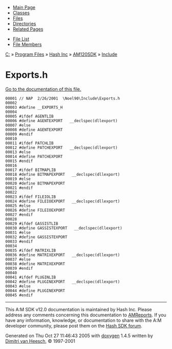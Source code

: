 <div class="tabs">

- [Main Page](index.md)
- [Classes](annotated.md)
- <span id="current">[Files](files.md)</span>
- [Directories](dirs.md)
- [Related Pages](pages.md)

</div>

<div class="tabs">

- [File List](files.md)
- [File Members](globals.md)

</div>

<div class="nav">

<a href="dir_C_3A_2F.md" class="el">C:</a> » <a href="dir_C_3A_2FProgram_20Files_2F.md" class="el">Program Files</a> » <a href="dir_C_3A_2FProgram_20Files_2FHash_20Inc_2F.md" class="el">Hash Inc</a> » <a href="dir_C_3A_2FProgram_20Files_2FHash_20Inc_2FAM120SDK_2F.md" class="el">AM120SDK</a> » <a href="dir_C_3A_2FProgram_20Files_2FHash_20Inc_2FAM120SDK_2FInclude_2F.md" class="el">Include</a>

</div>

# Exports.h

[Go to the documentation of this file.](Exports_8h.md)

<div class="fragment">

``` fragment
00001 // NAP  2/26/2001  \Noel90\Include\Exports.h
00002 
00003 #define __EXPORTS_H
00004 
00005 #ifdef AGENTLIB
00006 #define AGENTEXPORT   __declspec(dllexport)
00007 #else
00008 #define AGENTEXPORT
00009 #endif
00010 
00011 #ifdef PATCHLIB
00012 #define PATCHEXPORT   __declspec(dllexport)
00013 #else
00014 #define PATCHEXPORT
00015 #endif
00016 
00017 #ifdef BITMAPLIB
00018 #define BITMAPEXPORT   __declspec(dllexport)
00019 #else
00020 #define BITMAPEXPORT
00021 #endif
00022 
00023 #ifdef FILEIOLIB
00024 #define FILEIOEXPORT   __declspec(dllexport)
00025 #else
00026 #define FILEIOEXPORT
00027 #endif
00028 
00029 #ifdef GASSISTLIB
00030 #define GASSISTEXPORT   __declspec(dllexport)
00031 #else
00032 #define GASSISTEXPORT
00033 #endif
00034 
00035 #ifdef MATRIXLIB
00036 #define MATRIXEXPORT   __declspec(dllexport)
00037 #else
00038 #define MATRIXEXPORT
00039 #endif
00040 
00041 #ifdef PLUGINLIB
00042 #define PLUGINEXPORT   __declspec(dllexport)
00043 #else
00044 #define PLUGINEXPORT
00045 #endif
```

</div>

------------------------------------------------------------------------

<span class="small">This A:M SDK v12.0 documentation is maintained by Hash Inc. Please address any comments concerning this documentation to [AMReports](http://www.hash.com/reports). If you have any information, knowledge, or documentation to share with the A:M developer community, please post them on the [Hash SDK forum](http://www.hash.com/forums/index.php?showforum=11).</span>

Generated on Thu Oct 27 11:46:43 2005 with [<span class="image placeholder" original-image-src="doxygen.png" original-image-title="" height="45" width="100" align="middle" border="0">doxygen</span>](http://www.doxygen.org/index.html) 1.4.5 written by [Dimitri van Heesch](mailto:dimitri@stack.nl), © 1997-2001
